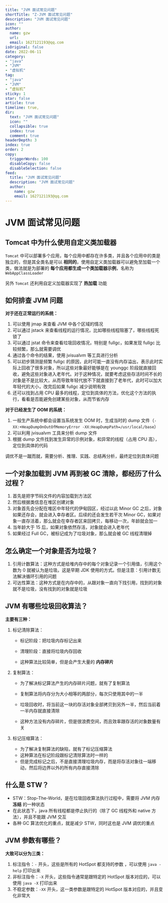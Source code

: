 ```yaml
---
title: "JVM 面试常见问题"
shortTitle: "Z-JVM 面试常见问题"
description: "JVM 面试常见问题"
icon: ""
author: 
  name: gzw
  url: 
  email: 1627121193@qq.com
isOriginal: false
date: 2022-06-11
category: 
- "java"
- "JVM"
- "虚拟机"
tag:
- "java"
- "JVM"
- “虚拟机”
sticky: 1
star: false
article: true
timeline: true,
dir:
  text: "JVM 面试常见问题"
  icon: ""
  collapsible: true
  index: true
  comment: true
headerDepth: 3
index: true
order: 2
copy:
  triggerWords: 100
  disableCopy: false
  disableSelection: false
feed:
  title: "JVM 面试常见问题"
  description: "JVM 面试常见问题"
  author:
    name: gzw
    email: 1627121193@qq.com
---
```




# JVM 面试常见问题



## Tomcat 中为什么使用自定义类加载器

`Tomcat` 中可以部署多个应用，每个应用中都存在许多类，并且各个应用中的类是独立的，但是其全类名是可以 **相同的**，使用自定义类加载器可以避免至加载一个类，做法就是为部署的 **每个应用都生成一个类加载器示例**，名称为 `WebAppClassLoader`

另外 `Tomcat` 还利用自定义加载器实现了 **热加载** 功能





## 如何排查 JVM 问题

**对于还在正常运行的系统：**

1. 可以使用 jmap 来查看 JVM 中各个区域的情况
2. 可以通过 jstack 来查看线程的运行情况，比如哪些线程阻塞了，哪些线程死锁了
3. 可以通过 jstat 命令来查看垃圾回收情况，特别是 fullgc，如果发现 fullgc 比较频繁，那么就需要调优
4. 通过各个命令的结果，使用 jvisualvm 等工具进行分析
5. 可以初步猜测是频繁 fullgc 的原因，此时可能一直没有内存溢出，表示此时实际上回收了很多对象，所以这些对象最好能够是在 younggc 阶段就直接回收，避免这些对象进入老年代。对于这种情况，就要考虑这些存活时间不长的对象是不是比较大，从而导致年轻代放不下就直接到了老年代，此时可以加大年轻代的大小，改完后如果 fullgc 减少说明有效
6. 还可以找到占用 CPU 最多的线程，定位到具体的方法，优化这个方法的执行，看看是否能避免创建某些对象，从而节省内存

**对于已经发生了 OOM 的系统：**

1. 一般生产系统中都会设置当系统发生 OOM 时，生成当时的 dump 文件（`-XX:+HeapDumpOnOutOfMemoryError -XX:HeapDumpPath=/usr/local/base`）
2. 可以利用 jvisualvm 工具来分析 dump 文件
3. 根据 dump 文件找到发生异常的示例对象，和异常的线程（占用 CPU 高），定位到具体的代码

调优不是一蹴而就，需要分析、推理、实践、总结再分析，最终定位到具体问题







## 一个对象加载到 JVM 再到被 GC 清除，都经历了什么过程？

1. 首先是把字节码文件的内容加载到方法区
2. 然后根据类信息在堆区创建对象
3. 对象首先会分配在堆区中年轻代的伊甸园区，经过以此 Minor GC 之后，对象如果还存会，就会进入幸存者区。后续的还会发生若干次 Minor GC，如果对象一直存活着，那么就会在幸存者区来回拷贝，每移动一次，年龄就会加一
4. 当年龄大于 15 后，如果对象依然存活，对象就会进入老年代
5. 如果经过 Full GC，被标记成为了垃圾对象，那么就会被 GC 线程清理掉





## 怎么确定一个对象是否为垃圾？

1. 引用计数算法：这种方式是给堆内存中的每个对象记录一个引用值，引用这个数为 0 就被认为是垃圾。这是早期 JDK 使用的方式。但是注意：引用计数无法解决循环引用的问题
2. 可达性算法：这种方式是在内存中的，从跟对象一直向下找引用，找到的对象就不是垃圾，没有找到的对象就是垃圾





## JVM 有哪些垃圾回收算法？

**主要有三种：**

1. 标记清除算法：

   - 标记阶段：把垃圾内存标记出来

   - 清理阶段：直接将垃圾内存回收

   - 这种算法比较简单，但是会产生大量的 **内存碎片**

2. 复制算法：

   - 为了解决标记算法产生的内存碎片问题，就有了复制算法

   - 复制算法将内存分为大小相等的两部分，每次只使用其中的一半
   - 垃圾回收时，将当前这一块的存活对象全部拷贝到另外一半，然后当前着一半内存就直接清除
   - 这种方法没有内存碎片，但是很浪费空间，而且效率跟存活的对象数量有关

3. 标记压缩算法：

   - 为了解决复制算法的缺陷，就有了标记压缩算法
   - 这种算法在标记阶段跟标记清除算法时一样的
   - 但是完成标记之后，不是直接清理垃圾内存，而是将存活对象往一端移动，然后将边界以外的所有内存直接清除







## 什么是 STW？

- STW：Stop-The-World，是在垃圾回收算法执行过程中，需要将 JVM 内存 **冻结** 的一种状态
- 在此状态下，java 所有线程都是停止执行的（除了 GC 线程外和 native 方法），并且不能跟 JVM 交互
- 各种 GC 算法优化的重点，就是减少 STW，同时这也是 JVM 调优的重点





## JVM 参数有哪些？

**大致可以分为三类：**

1. 标注指令：`-` 开头，这些是所有的 HotSpot 都支持的参数 ，可以使用 `java -help` 打印出来
2. 非标注指令：`-X` 开头，这些指令通常是跟特定的 HotSpot 版本对应的，可以使用 `java -X` 打印出来
3. 不稳定参数：`-XX` 开头，这一类参数是跟特定的 HotSpot 版本对应的，并且变化非常大














